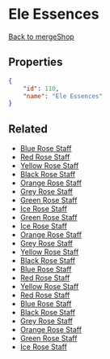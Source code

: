 # Ele Essences

<no description available>

[Back to mergeShop](../merge-shops.md)

## Properties

```json
{
    "id": 110,
    "name": "Ele Essences"
}
```

## Related

- [Blue Rose Staff](../items/6993-blue-rose-staff.md)
- [Red Rose Staff](../items/6996-red-rose-staff.md)
- [Yellow Rose Staff](../items/6999-yellow-rose-staff.md)
- [Black Rose Staff](../items/7002-black-rose-staff.md)
- [Orange Rose Staff](../items/7005-orange-rose-staff.md)
- [Grey Rose Staff](../items/7008-grey-rose-staff.md)
- [Green Rose Staff](../items/7011-green-rose-staff.md)
- [Ice Rose Staff](../items/7014-ice-rose-staff.md)
- [Green Rose Staff](../items/7010-green-rose-staff.md)
- [Ice Rose Staff](../items/7013-ice-rose-staff.md)
- [Orange Rose Staff](../items/7004-orange-rose-staff.md)
- [Grey Rose Staff](../items/7007-grey-rose-staff.md)
- [Yellow Rose Staff](../items/6998-yellow-rose-staff.md)
- [Black Rose Staff](../items/7001-black-rose-staff.md)
- [Blue Rose Staff](../items/6992-blue-rose-staff.md)
- [Red Rose Staff](../items/6995-red-rose-staff.md)
- [Yellow Rose Staff](../items/6997-yellow-rose-staff.md)
- [Red Rose Staff](../items/6994-red-rose-staff.md)
- [Blue Rose Staff](../items/6991-blue-rose-staff.md)
- [Black Rose Staff](../items/7000-black-rose-staff.md)
- [Grey Rose Staff](../items/7006-grey-rose-staff.md)
- [Orange Rose Staff](../items/7003-orange-rose-staff.md)
- [Green Rose Staff](../items/7009-green-rose-staff.md)
- [Ice Rose Staff](../items/7012-ice-rose-staff.md)

